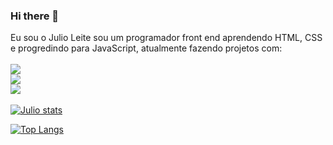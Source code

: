 ### Hi there 👋

Eu sou o Julio Leite sou um programador front end aprendendo HTML, CSS e progredindo para JavaScript, atualmente fazendo projetos com:
<br>
<br>
  <img src="https://img.shields.io/badge/HTML-239120?style=for-the-badge&logo=html5&logoColor=white">
  <br>
  <img src="https://img.shields.io/badge/CSS3-1572B6?style=for-the-badge&logo=css3&logoColor=white">
<br>
  <img src="https://img.shields.io/badge/JavaScript-F7DF1E?style=for-the-badge&logo=javascript&logoColor=black">
<br>
<br>
[![Julio stats](https://github-readme-stats.vercel.app/api?username=julioleite71)](https://github.com/anuraghazra/github-readme-stats)

[![Top Langs](https://github-readme-stats.vercel.app/api/top-langs/?username=julioleite71)](https://github.com/anuraghazra/github-readme-stats)
